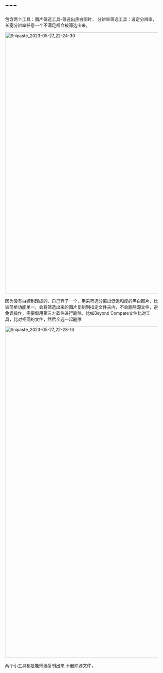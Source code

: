 # ---
包含两个工具：图片筛选工具-筛选出黑白图片，
分辨率筛选工具：设定分辨率，长宽分辨率任意一个不满足都会被筛选出来，

<img width="857" alt="Snipaste_2023-05-27_22-24-30" src="https://github.com/yanmese/---/assets/104683113/95ef0869-2ae8-4600-bfa6-83ec4d0ad831">

因为没有白嫖到现成的，自己弄了一个，用来筛选分离出低饱和度的黑白图片，比较简单功能单一，会将筛选出来的图片复制到指定文件夹内，不会删除源文件，避免误操作，需要借用第三方软件进行删除，比如Beyond Compare文件比对工具，比对相同的文件，然后全选一起删除

<img width="1089" alt="Snipaste_2023-05-27_22-28-16" src="https://github.com/yanmese/---/assets/104683113/39b0c2e7-9d92-4297-85af-233d84ce9e30">

两个小工具都是能筛选复制出来 不删除源文件，
